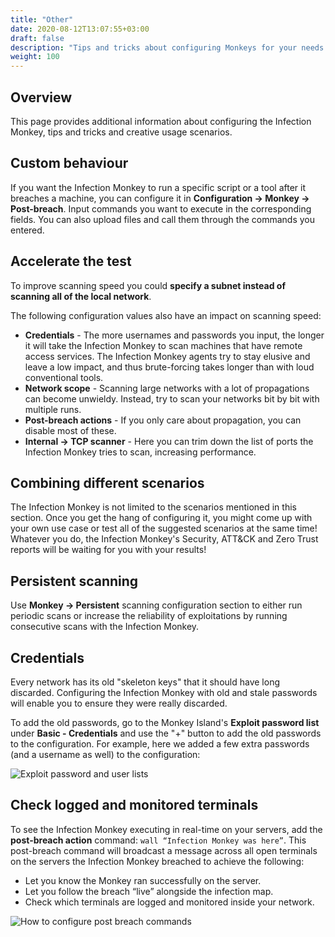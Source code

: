 ```yaml
---
title: "Other"
date: 2020-08-12T13:07:55+03:00
draft: false
description: "Tips and tricks about configuring Monkeys for your needs."
weight: 100
---
```


## Overview 
This page provides additional information about configuring the Infection Monkey, tips and tricks and creative usage scenarios.

## Custom behaviour

If you want the Infection Monkey to run a specific script or a tool after it breaches a machine, you can configure it in 
**Configuration -> Monkey -> Post-breach**. Input commands you want to execute in the corresponding fields. 
You can also upload files and call them through the commands you entered.

## Accelerate the test

To improve scanning speed you could **specify a subnet instead of scanning all of the local network**. 

The following configuration values also have an impact on scanning speed:
- **Credentials** - The more usernames and passwords you input, the longer it will take the Infection Monkey to scan machines that have
remote access services. The Infection Monkey agents try to stay elusive and leave a low impact, and thus brute-forcing takes longer than with loud conventional tools.
- **Network scope** - Scanning large networks with a lot of propagations can become unwieldy. Instead, try to scan your 
networks bit by bit with multiple runs.
- **Post-breach actions** - If you only care about propagation, you can disable most of these.
- **Internal -> TCP scanner** - Here you can trim down the list of ports the Infection Monkey tries to scan, increasing performance.

## Combining different scenarios

The Infection Monkey is not limited to the scenarios mentioned in this section. Once you get the hang of configuring it, you might come up with your own use case or test all of the suggested scenarios at the same time! Whatever you do, the Infection Monkey's Security, ATT&CK and Zero Trust reports will be waiting for you with your results!

## Persistent scanning

Use **Monkey -> Persistent** scanning configuration section to either run periodic scans or increase the reliability of exploitations by running consecutive scans with the Infection Monkey.

## Credentials

Every network has its old "skeleton keys" that it should have long discarded. Configuring the Infection Monkey with old and stale passwords will enable you to ensure they were really discarded. 

To add the old passwords, go to the Monkey Island's **Exploit password list** under **Basic - Credentials** and use the "+" button to add the old passwords to the configuration. For example, here we added a few extra passwords (and a username as well) to the configuration:

![Exploit password and user lists](/images/usage/scenarios/user-password-lists.png "Exploit password and user lists")

## Check logged and monitored terminals

To see the Infection Monkey executing in real-time on your servers, add the **post-breach action** command: 
`wall “Infection Monkey was here”`. This post-breach command will broadcast a message across all open terminals on the servers the Infection Monkey breached to achieve the following: 
- Let you know the Monkey ran successfully on the server. 
- Let you follow the breach “live” alongside the infection map.
- Check which terminals are logged and monitored inside your network.

![How to configure post breach commands](/images/usage/scenarios/pba-example.png "How to configure post breach commands.")
